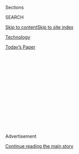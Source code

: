 <div id="app">

<div>

<div>

<div>

<div class="NYTAppHideMasthead css-1q2w90k e1suatyy0">

<div class="section css-ui9rw0 e1suatyy2">

<div class="css-eph4ug er09x8g0">

<div class="css-6n7j50">

</div>

<span class="css-1dv1kvn">Sections</span>

<div class="css-10488qs">

<span class="css-1dv1kvn">SEARCH</span>

</div>

[Skip to content](#site-content)[Skip to site
index](#site-index)

</div>

<div id="masthead-section-label" class="css-1wr3we4 eaxe0e00">

[Technology](https://www.nytimes3xbfgragh.onion/section/technology)

</div>

<div class="css-10698na e1huz5gh0">

</div>

</div>

<div id="masthead-bar-one" class="section hasLinks css-15hmgas e1csuq9d3">

<div class="css-uqyvli e1csuq9d0">

</div>

<div class="css-1uqjmks e1csuq9d1">

</div>

<div class="css-9e9ivx">

[](https://myaccount.nytimes3xbfgragh.onion/auth/login?response_type=cookie&client_id=vi)

</div>

<div class="css-1bvtpon e1csuq9d2">

[Today’s
Paper](https://www.nytimes3xbfgragh.onion/section/todayspaper)

</div>

</div>

</div>

</div>

<div data-aria-hidden="false">

<div id="site-content" data-role="main">

<div>

<div class="css-1aor85t" style="opacity:0.000000001;z-index:-1;visibility:hidden">

<div class="css-1hqnpie">

<div class="css-epjblv">

<span class="css-17xtcya">[Technology](/section/technology)</span><span class="css-x15j1o">|</span><span class="css-fwqvlz">Amazon
Faces Investor Pressure Over Facial
Recognition</span>

</div>

<div class="css-k008qs">

<div class="css-1iwv8en">

<span class="css-18z7m18"></span>

<div>

</div>

</div>

<span class="css-1n6z4y">https://nyti.ms/2HsPIFJ</span>

<div class="css-1705lsu">

<div class="css-4xjgmj">

<div class="css-4skfbu" data-role="toolbar" data-aria-label="Social Media Share buttons, Save button, and Comments Panel with current comment count" data-testid="share-tools">

  - 
  - 
  - 
  - 
    
    <div class="css-6n7j50">
    
    </div>

  - 
  - 

</div>

</div>

</div>

</div>

</div>

</div>

<div id="NYT_TOP_BANNER_REGION" class="css-13pd83m">

</div>

<div id="top-wrapper" class="css-1sy8kpn">

<div id="top-slug" class="css-l9onyx">

Advertisement

</div>

[Continue reading the main
story](#after-top)

<div class="ad top-wrapper" style="text-align:center;height:100%;display:block;min-height:250px">

<div id="top" class="place-ad" data-position="top" data-size-key="top">

</div>

</div>

<div id="after-top">

</div>

</div>

<div id="sponsor-wrapper" class="css-1hyfx7x">

<div id="sponsor-slug" class="css-19vbshk">

Supported by

</div>

[Continue reading the main
story](#after-sponsor)

<div id="sponsor" class="ad sponsor-wrapper" style="text-align:center;height:100%;display:block">

</div>

<div id="after-sponsor">

</div>

</div>

<div class="css-1vkm6nb ehdk2mb0">

# Amazon Faces Investor Pressure Over Facial Recognition

</div>

<div class="css-79elbk" data-testid="photoviewer-wrapper">

<div class="css-z3e15g" data-testid="photoviewer-wrapper-hidden">

</div>

<div class="css-1a48zt4 ehw59r15" data-testid="photoviewer-children">

![<span class="css-16f3y1r e13ogyst0" data-aria-hidden="true">Demonstrators
with images of Amazon’s chief executive, Jeff Bezos, during a protest
last year at the company’s headquarters over the company’s facial
recognition
technology.</span><span class="css-cnj6d5 e1z0qqy90" itemprop="copyrightHolder"><span class="css-1ly73wi e1tej78p0">Credit...</span><span><span>Elaine
Thompson/Associated
Press</span></span></span>](https://static01.graylady3jvrrxbe.onion/images/2019/05/20/business/20amazon4/merlin_146147871_0c96c466-5a89-4bd3-b73a-b45f48b42c23-articleLarge.jpg?quality=75&auto=webp&disable=upscale)

</div>

</div>

<div class="css-xt80pu e12qa4dv0">

<div class="css-18e8msd">

<div class="css-vp77d3 epjyd6m0">

<div class="css-1baulvz">

By [<span class="css-1baulvz last-byline" itemprop="name">Natasha
Singer</span>](https://www.nytimes3xbfgragh.onion/by/natasha-singer)

</div>

</div>

  - May 20,
    2019

  - 
    
    <div class="css-4xjgmj">
    
    <div class="css-d8bdto" data-role="toolbar" data-aria-label="Social Media Share buttons, Save button, and Comments Panel with current comment count" data-testid="share-tools">
    
      - 
      - 
      - 
      - 
        
        <div class="css-6n7j50">
        
        </div>
    
      - 
      - 
    
    </div>
    
    </div>

</div>

</div>

<div class="section meteredContent css-1r7ky0e" name="articleBody" itemprop="articleBody">

<div class="css-1fanzo5 StoryBodyCompanionColumn">

<div class="css-53u6y8">

Facial recognition software is coming under increasing scrutiny from
civil liberties groups and lawmakers. Now Amazon, one of the most
visible purveyors of the technology, is facing pressure from another
corner as well: its own shareholders.

As part of Amazon’s [annual meeting in
Seattle](https://ir.aboutamazon.com/2019-annual-meeting-shareholders) on
Wednesday, investors are voting on whether the tech giant’s aggressive
push to spread the surveillance software threatens civil rights — and,
as a consequence, the company’s reputation and profits.

Shareholders have introduced two proposals on facial recognition for a
vote. One asks the company to prohibit sales of its facial recognition
system, called Amazon Rekognition, to government agencies, unless its
board concludes that the technology does not facilitate human rights
violations. The other asks the company to commission an independent
report examining the extent to which Rekognition may threaten civil,
human and privacy rights, and the company’s finances.

“This piece of equipment that Amazon has fostered and developed and is
really propagating at this point doesn’t seem to us to be in the best
interest of the common good,” said [Sister Pat
Mahoney](https://brentwoodcsj.org/news/sister-pat-mahoney-leads-effort-to-end-bank-prison-financing/),
a member of the Sisters of St. Joseph, a religious community in
Brentwood, N.Y., that is an Amazon investor and introduced the proposed
sales ban. “Facial recognition all over the place just makes everyone
live in a police state.”

</div>

</div>

<div class="css-1fanzo5 StoryBodyCompanionColumn">

<div class="css-53u6y8">

The proposals are nonbinding, meaning they do not require the company to
take action, even if they receive a majority vote. But they add to the
growing resistance to facial surveillance technology by [elected
officials](https://cbc.house.gov/news/documentsingle.aspx?DocumentID=898),
[civil liberties
groups](https://www.aclu.org/letter-nationwide-coalition-amazon-ceo-jeff-bezos-regarding-rekognition)
and even some [Amazon
employees](https://medium.com/s/powertrip/im-an-amazon-employee-my-company-shouldn-t-sell-facial-recognition-tech-to-police-36b5fde934ac).

Last week, [San Francisco banned the use
of](https://www.nytimes3xbfgragh.onion/2019/05/14/us/facial-recognition-ban-san-francisco.html)
facial surveillance technology by the police and other city agencies.
[Oakland,
Calif](https://www.sfchronicle.com/bayarea/article/Oakland-considers-banning-facial-recognition-13826426.php).,
and [Somerville, Mass., near Boston, are considering similar
bans](https://www.aclum.org/en/news/somerville-becomes-first-east-coast-community-consider-ban-face-recognition).
Earlier this year, state lawmakers in
[Massachusetts](https://malegislature.gov/Bills/191/SD671) and
[California](https://leginfo.legislature.ca.gov/faces/billTextClient.xhtml?bill_id=201920200AB1215)
introduced bills that would restrict its use by government agencies. On
Wednesday, the House Committee on Oversight and Reform is [holding a
hearing](https://oversight.house.gov/legislation/hearings/facial-recognition-technology-part-1-its-impact-on-our-civil-rights-and)
on the civil rights implications of facial surveillance.

</div>

</div>

<div class="css-79elbk" data-testid="photoviewer-wrapper">

<div class="css-z3e15g" data-testid="photoviewer-wrapper-hidden">

</div>

<div class="css-1a48zt4 ehw59r15" data-testid="photoviewer-children">

![<span class="css-16f3y1r e13ogyst0" data-aria-hidden="true">Amazon
shows how its Rekognition software works with Werner Vogels, the
company’s chief technology
officer.</span><span class="css-cnj6d5 e1z0qqy90" itemprop="copyrightHolder"><span class="css-1ly73wi e1tej78p0">Credit...</span><span>Amazon</span></span>](https://static01.graylady3jvrrxbe.onion/images/2019/05/20/business/20amazon1-sub/merlin_141702396_3a157d9b-4510-448d-83dc-8803ac2ed1e1-articleLarge.jpg?quality=75&auto=webp&disable=upscale)

</div>

</div>

<div class="css-1fanzo5 StoryBodyCompanionColumn">

<div class="css-53u6y8">

The Amazon shareholder proposals also highlight the rise of activism
among investors in the country’s top tech companies.

Last year, [investors successfully
pressured](https://www.nytimes3xbfgragh.onion/2018/01/08/business/apple-investors-children.html)
Apple to create [stronger parental
controls](https://techcrunch.com/2018/06/04/apple-unveils-new-screen-time-controls-for-children/)
for iPhones, warning that the device could be too compelling for young
children. In the coming weeks, shareholders of
[Facebook](http://d18rn0p25nwr6d.cloudfront.net/CIK-0001326801/ffdb441a-71d1-4bd0-9d7b-c1583143b218.pdf),
[Twitter](https://s22.q4cdn.com/826641620/files/doc_financials/proxy/2019/Proxy2019.pdf)
and
[Alphabet](https://www.sec.gov/Archives/edgar/data/1652044/000130817919000205/lgoog2019_def14a.htm)
will vote on issues related to election interference, hate speech,
disinformation and the creation of censored services for China.

</div>

</div>

<div class="css-1fanzo5 StoryBodyCompanionColumn">

<div class="css-53u6y8">

“We’re not Luddites, we’re not anti-technology,” said Michael Connor,
the executive director of Open MIC, a nonprofit group that works with
activist investors in the tech sector and helped draft the facial
surveillance proposals with Amazon shareholders. “But we do think all
these technologies have to be handled and introduced in a responsible
way.”

For Amazon’s annual meeting on Wednesday, employees who are stockholders
have also introduced [a proposal on climate
change](https://www.nytimes3xbfgragh.onion/2019/04/10/technology/amazon-climate-change-letter.html),
pushing the company to make firm commitments to reduce its carbon
footprint.

But Amazon fought particularly hard to prevent the votes on facial
surveillance. In [a letter to the Securities and Exchange
Commission](https://www.sec.gov/divisions/corpfin/cf-noaction/14a-8/2019/johnharringtonetal032819-14a8.pdf)
in January, the company said that it was not aware of any reported
misuse of Rekognition by law enforcement customers. It also argued that
the technology did not present a financial risk because it was just one
of the more than 165 services Amazon offered.

“The proposals raise only conjecture and speculation about possible
risks that might arise” from clients misusing the technology, lawyers
for Amazon wrote in the letter. The [agency
disagreed](https://static1.squarespace.com/static/57693891579fb3ab7149f04b/t/5ca5354d9fbb780001c8eca3/1554330983496/Amazon.com%2C+Inc.+SEC+Response.pdf),
ultimately requiring Amazon to allow the facial surveillance resolutions
to proceed.

In a statement in response to a reporter’s questions, Amazon said it
offered [clear
guidelines](https://docs.aws.amazon.com/rekognition/latest/dg/considerations-public-safety-use-cases.html)
on using Rekognition for public safety — including a recommendation that
law enforcement agencies have humans review any possible facial matches
suggested by its system. The company added that its customers had used
Rekognition for beneficial purposes, including identifying more than
3,000 victims of human
trafficking.

</div>

</div>

<div class="css-79elbk" data-testid="photoviewer-wrapper">

<div class="css-z3e15g" data-testid="photoviewer-wrapper-hidden">

</div>

<div class="css-1a48zt4 ehw59r15" data-testid="photoviewer-children">

<div class="css-1xdhyk6 erfvjey0">

<span class="css-1ly73wi e1tej78p0">Image</span>

<div class="css-zjzyr8">

<div data-testid="lazyimage-container" style="height:264.8666666666667px">

</div>

</div>

</div>

<span class="css-16f3y1r e13ogyst0" data-aria-hidden="true">The company
says Amazon Rekognition automatically recognizes celebrities. On its
website, Amazon uses Mr. Bezos as an
example.</span><span class="css-cnj6d5 e1z0qqy90" itemprop="copyrightHolder"><span class="css-1ly73wi e1tej78p0">Credit...</span><span>Amazon</span></span>

</div>

</div>

<div class="css-1fanzo5 StoryBodyCompanionColumn">

<div class="css-53u6y8">

“We have not seen law enforcement agencies use Amazon Rekognition to
infringe on citizens’ civil liberties,” the Amazon statement said.

</div>

</div>

<div class="css-1fanzo5 StoryBodyCompanionColumn">

<div class="css-53u6y8">

(The New York Times used Amazon Rekognition last year to help identify
guests at the [royal wedding of Prince Harry and Meghan
Markle](https://www.nytimes3xbfgragh.onion/2018/05/19/world/europe/royal-wedding-live.html?module=inline).)

Amazon is becoming a national magnet for mounting opposition to facial
surveillance — a technology that may be used to identify and track
people at a distance without their knowledge or consent.

Facial recognition uses artificial intelligence to scan a photo of an
unknown person. The software then compares the facial template of the
unknown person with a database of templates of known people and, if the
templates are very similar, may suggest a name or match.

Proponents of the technology argue that such systems help law
enforcement agencies more easily identify crime suspects and missing
children. Civil liberties groups warn that the technology could easily
be misused to disproportionately pursue immigrants, people of color and
protesters, infringing on their rights to free speech and movement.

Other companies have long sold facial surveillance to law enforcement
agencies, but Amazon has differentiated itself by, in part, playing down
warnings about the technology.

Last year, [Google said that it would
refrain](https://www.blog.google/around-the-globe/google-asia/ai-social-good-asia-pacific/)
from offering facial recognition for general purposes until it had
worked through the policy implications. This year, Bradford L. Smith,
the president of Microsoft, said that his company had decided not to
sell the surveillance technology to a police department seeking to
freely use it on the general public.

</div>

</div>

<div class="css-79elbk" data-testid="photoviewer-wrapper">

<div class="css-z3e15g" data-testid="photoviewer-wrapper-hidden">

</div>

<div class="css-1a48zt4 ehw59r15" data-testid="photoviewer-children">

<div class="css-1xdhyk6 erfvjey0">

<span class="css-1ly73wi e1tej78p0">Image</span>

<div class="css-zjzyr8">

<div data-testid="lazyimage-container" style="height:290px">

</div>

</div>

</div>

<span class="css-16f3y1r e13ogyst0" data-aria-hidden="true">Jeff Talbot,
a Washington County sheriff’s deputy, demonstrating how his agency,
whose headquarters are in Hillsboro, Ore., uses facial recognition
software.</span><span class="css-cnj6d5 e1z0qqy90" itemprop="copyrightHolder"><span class="css-1ly73wi e1tej78p0">Credit...</span><span>Gillian
Flaccus/Associated Press</span></span>

</div>

</div>

<div class="css-1fanzo5 StoryBodyCompanionColumn">

<div class="css-53u6y8">

Amazon, in contrast, recently pitched its facial recognition services to
Immigration and Customs Enforcement, [according to company
emails](https://www.documentcloud.org/documents/5014186-Amazon-ICE-emails-FOIA.html)
obtained under open records law by the Project on Government Oversight,
a nonprofit group based in Washington.

</div>

</div>

<div class="css-1fanzo5 StoryBodyCompanionColumn">

<div class="css-53u6y8">

Institutional Shareholder Services and Glass Lewis, two prominent firms
that advise many large institutional investors, each recommended this
month that shareholders vote in favor of the resolution calling for an
outside report on Rekognition’s risks.

In its analysis, Institutional Shareholder Services wrote that Amazon
“may be lagging its peers” because it has “not developed rules for
bidding on government contracts, has not formed an artificial
intelligence ethics committee and has not announced partnerships with
civil liberties organizations.”

Industry analysts said there was little chance that the proposal to ban
Rekognition would gain traction among shareholders.

But at least a few large institutional investors — including the New
York City Pension Funds, which have about $1 billion in Amazon holdings
— plan to vote in favor of the proposal for an independent report on
facial surveillance.

“We want Amazon’s board to oversee and disclose how Amazon is addressing
the significant risks posed by the sale of facial recognition
technology,” said Scott Stringer, the New York City comptroller and the
investment adviser to the funds. He described the software as “a product
that could lead to violations of human and civil rights around the
world, especially if sold to authoritarian governments.”

Even so, that may not sway Amazon, whose largest investor prefers a
wait-and-see approach to the risks of emerging technologies.

“Technologies always are two-sided. There are ways they can be misused,”
Jeff Bezos, Amazon’s chief executive, [said at a Wired tech
conference](https://www.wired.com/story/amazons-jeff-bezos-says-tech-companies-should-work-with-the-pentagon/)
last fall, adding: “That’s always been the case, and we will figure it
out. The last thing I’d ever want to do is stop the progress of new
technologies, even when they are dual use.”

</div>

</div>

</div>

<div>

</div>

<div>

</div>

<div>

</div>

<div>

<div id="bottom-wrapper" class="css-1ede5it">

<div id="bottom-slug" class="css-l9onyx">

Advertisement

</div>

[Continue reading the main
story](#after-bottom)

<div id="bottom" class="ad bottom-wrapper" style="text-align:center;height:100%;display:block;min-height:90px">

</div>

<div id="after-bottom">

</div>

</div>

</div>

</div>

</div>

## Site Index

<div>

</div>

## Site Information Navigation

  - [© <span>2020</span> <span>The New York Times
    Company</span>](https://help.nytimes3xbfgragh.onion/hc/en-us/articles/115014792127-Copyright-notice)

<!-- end list -->

  - [NYTCo](https://www.nytco.com/)
  - [Contact
    Us](https://help.nytimes3xbfgragh.onion/hc/en-us/articles/115015385887-Contact-Us)
  - [Work with us](https://www.nytco.com/careers/)
  - [Advertise](https://nytmediakit.com/)
  - [T Brand Studio](http://www.tbrandstudio.com/)
  - [Your Ad
    Choices](https://www.nytimes3xbfgragh.onion/privacy/cookie-policy#how-do-i-manage-trackers)
  - [Privacy](https://www.nytimes3xbfgragh.onion/privacy)
  - [Terms of
    Service](https://help.nytimes3xbfgragh.onion/hc/en-us/articles/115014893428-Terms-of-service)
  - [Terms of
    Sale](https://help.nytimes3xbfgragh.onion/hc/en-us/articles/115014893968-Terms-of-sale)
  - [Site
    Map](https://spiderbites.nytimes3xbfgragh.onion)
  - [Help](https://help.nytimes3xbfgragh.onion/hc/en-us)
  - [Subscriptions](https://www.nytimes3xbfgragh.onion/subscription?campaignId=37WXW)

</div>

</div>

</div>

</div>
